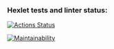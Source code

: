 ### Hexlet tests and linter status:
[![Actions Status](https://github.com/Alex2151/java-project-61/actions/workflows/hexlet-check.yml/badge.svg)](https://github.com/Alex2151/java-project-61/actions)

[![Maintainability](https://api.codeclimate.com/v1/badges/ecabba8d20727c02ad4b/maintainability)](https://codeclimate.com/github/Alex2151/java-project-61/maintainability)
